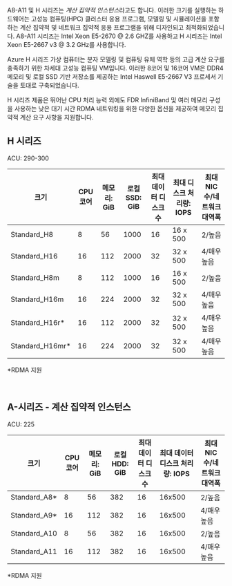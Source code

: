 <!-- A-series - compute-intensive instances, H-series -->

A8-A11 및 H 시리즈는 *계산 집약적 인스턴스*라고도 합니다. 이러한 크기를 실행하는 하드웨어는 고성능 컴퓨팅(HPC) 클러스터 응용 프로그램, 모델링 및 시뮬레이션을 포함하는 계산 집약적 및 네트워크 집약적 응용 프로그램을 위해 디자인되고 최적화되었습니다. A8-A11 시리즈는 Intel Xeon E5-2670 @ 2.6 GHZ를 사용하고 H 시리즈는 Intel Xeon E5-2667 v3 @ 3.2 GHz를 사용합니다. 

Azure H 시리즈 가상 컴퓨터는 분자 모델링 및 컴퓨팅 유체 역학 등의 고급 계산 요구를 충족하기 위한 차세대 고성능 컴퓨팅 VM입니다. 이러한 8코어 및 16코어 VM은 DDR4 메모리 및 로컬 SSD 기반 저장소를 제공하는 Intel Haswell E5-2667 V3 프로세서 기술을 토대로 구축되었습니다. 

H 시리즈 제품은 뛰어난 CPU 처리 능력 외에도 FDR InfiniBand 및 여러 메모리 구성을 사용하는 낮은 대기 시간 RDMA 네트워킹을 위한 다양한 옵션을 제공하여 메모리 집약적 계산 요구 사항을 지원합니다.



## <a name="h-series"></a>H 시리즈

ACU: 290-300

| 크기 | CPU 코어 | 메모리: GiB | 로컬 SSD: GiB | 최대 데이터 디스크 수 | 최대 디스크 처리량: IOPS | 최대 NIC 수/네트워크 대역폭 |
| --- | --- | --- | --- | --- | --- | --- |
| Standard_H8 |8 |56 |1000 |16 |16 x 500 |2/높음 |
| Standard_H16 |16 |112 |2000 |32 |32 x 500 |4/매우 높음 |
| Standard_H8m |8 |112 |1000 |16 |16 x 500 |2/높음 |
| Standard_H16m |16 |224 |2000 |32 |32 x 500 |4/매우 높음 |
| Standard_H16r* |16 |112 |2000 |32 |32 x 500 |4/매우 높음 |
| Standard_H16mr* |16 |224 |2000 |32 |32 x 500 |4/매우 높음 |

*RDMA 지원

<br>



## <a name="a-series---compute-intensive-instances"></a>A-시리즈 - 계산 집약적 인스턴스

ACU: 225

| 크기 | CPU 코어 | 메모리: GiB | 로컬 HDD: GiB | 최대 데이터 디스크 수 | 최대 데이터 디스크 처리량: IOPS | 최대 NIC 수/네트워크 대역폭 |
| --- | --- | --- | --- | --- | --- | --- |
| Standard_A8* |8 |56 |382 |16 |16x500 |2/높음 |
| Standard_A9* |16 |112 |382 |16 |16x500 |4/매우 높음 |
| Standard_A10 |8 |56 |382 |16 |16x500 |2/높음 |
| Standard_A11 |16 |112 |382 |16 |16x500 |4/매우 높음 |

*RDMA 지원

<br>



